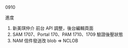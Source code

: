 0910

進度

1. 新美琪仲介 前台 API 調整，後台編輯頁面
2. SAM 1707、Portal 170、PAM 1710、1709 驗證後壓狀態
3. NAM 信件發送改 blob => NCLOB

<!-- <nb-card style="height: 600px; overflow: auto; width: 1000px; " class="mr-md-5 ml-md-5">
  <nb-card-header>
    <span>{{EditHeader}}</span>
  </nb-card-header>
  <nb-card-body> -->

<!-- <div class="row  p-2">
      <div class="col-12 col-md-12">

        <div class="row">

          <div class="form-group row col-12">
            <label for="cName" class=" col-md-4 col-form-label">節點名稱</label>
            <div class="col-md-8">
              <input [disabled]="!IsEdit" type="text" nbInput id="cName" name="cName" placeholder="節點名稱"
                [(ngModel)]="menuContent.cName" nbTooltipTrigger="focus" nbTooltip="請輸入節點名稱" nbTooltipPlacement="right">
            </div>
          </div>

          <div class="form-group row col-12">
            <label for="cMenuId" class=" col-md-4 col-form-label">tblMenu 流水號</label>
            <div class="col-md-8">
              <input type="number" nbInput id="cMenuId" name="cMenuId" placeholder="tblMenu 流水號"
                [(ngModel)]="menuContent.cMenuID" nbTooltipTrigger="focus" nbTooltip="請輸入tblMenu 流水號"
                nbTooltipPlacement="right">
            </div>
          </div>
          <div class="form-group row col-12">
            <label for="cParentId" class=" col-md-4 col-form-label">父內容節點ID</label>
            <div class="col-md-8">
              <input type="number" nbInput id="cParentId" name="cParentId" placeholder="父內容節點ID"
                [(ngModel)]="menuContent.cParentID" nbTooltipTrigger="focus" nbTooltip="請輸入父內容節點ID"
                nbTooltipPlacement="right">
            </div>
          </div>
          <div class="form-group row col-12">
            <label for="cStatus" class=" col-md-4 col-form-label">狀態</label>
            <div class="col-md-8">
              <nb-radio-group [(ngModel)]="menuContent.cStatus">
                <nb-radio [value]="0">停用</nb-radio>
                <nb-radio [value]="1">啟用</nb-radio>
              </nb-radio-group>
            </div>
          </div>
          <div class="form-group row col-12">
            <label for="cContent" class=" col-md-4 col-form-label">文本</label>
            <div class="col-md-8">
              <textarea nbTooltipTrigger="focus" nbTooltip="請輸入文本" nbTooltipPlacement="right" id="cContent"
                name="cContent" placeholder="文本" nbInput fullWidth [(ngModel)]="menuContent.cContent"></textarea>
            </div>
          </div>
          <div class="form-group row col-12">
            <label for="cPictureLink" class=" col-md-4 col-form-label">照片連結</label>
            <div class="col-md-8">
              <input type="text" nbInput id="cPictureLink" name="cPictureLink" placeholder="照片連結"
                [(ngModel)]="menuContent.cPictureLink" nbTooltipTrigger="focus" nbTooltip="請輸入照片連結"
                nbTooltipPlacement="right">
            </div>
          </div>
          <div class="form-group row col-12">
            <label for="cLink" class=" col-md-4 col-form-label">相關連結</label>
            <div class="col-md-8">
              <input type="text" nbInput id="cLink" name="cLink" placeholder="相關連結" [(ngModel)]="menuContent.cLink"
                nbTooltipTrigger="focus" nbTooltip="請輸入相關連結" nbTooltipPlacement="right">
            </div>
          </div>
          <div class="form-group row col-12">
            <label for="cRemark" class=" col-md-4 col-form-label">註記</label>
            <div class="col-md-8">
              <input type="text" nbInput id="cRemark" name="cRemark" placeholder="註記" [(ngModel)]="menuContent.cRemark"
                nbTooltipTrigger="focus" nbTooltip="請輸入註記" nbTooltipPlacement="right">
            </div>
          </div>
          <div class="form-group row col-12">
            <label for="cSort" class=" col-md-4 col-form-label">預設排序</label>
            <div class="col-md-8">
              <input type="number" nbInput id="cSort" name="cSort" placeholder="預設排序" [(ngModel)]="menuContent.cSort"
                nbTooltipTrigger="focus" nbTooltip="請輸入預設排序" nbTooltipPlacement="right">
            </div>
          </div>

        </div>

      </div>
    </div> -->
<!-- <button *ngIf="Nodes.Self != null" (click)="test()">test</button> -->

<!-- </nb-card-body>
  <nb-card-footer>
    <div class="row">
      <div class="col-12 text-center">
        <button class="btn btn-success mr-2" (click)="save(ref)">確定</button>
          <button class="btn btn-danger mr-2" (click)="ref.close()">取消</button>
      </div>
    </div>
  </nb-card-footer>
</nb-card> -->

<!-- <nb-card accent="success">
  <nb-card-header>
    <span>{{EditHeader}}</span>
  </nb-card-header>

  <nb-card-body class="bg-white">
    <ul *ngIf="Nodes.Self != null">
      <span class="RootFS">{{Nodes.Self.CName}}</span>
      <button type="button" class="mr20 btn btn-outline-success m-1  btn-sm" (click)="IsEdit=!IsEdit"><i
          class="fas fa-edit mr-1"></i>編輯</button>
      <hr>
      <ul *ngFor="let Blocks of Nodes.ChirldContent" style="display: flex;">
        <button *ngIf="IsEdit" type="button" class="iNmg btn btn-outline-danger m-1  btn-sm"
          (click)="DeleteBlock(Blocks.Self.CId)"><i class="far fa-trash-alt mr-1"></i></button>
        <details class="mr20" style="display: inline-flex;">
          <summary class="BlockFS">
            <span *ngIf="!IsEdit">{{Blocks.Self.CName}}</span>
            <input *ngIf="IsEdit" class="mr20" type="text" nbInput placeholder="區塊名稱" nbTooltipTrigger="focus"
              nbTooltip="請輸入區塊名稱" nbTooltipPlacement="right" [value]="Blocks.Self.CName">
          </summary>
          <div style='display: flex;margin-top: 15px;'>
            <button (click)="AddItem(Blocks.Self.CId)" *ngIf="IsEdit" type="button"
              class="iNmg mr20 btn btn-outline-success m-1  btn-sm"><i class="fas fa-plus mr-1"></i></button>
            <input [id]="'Block_'+Blocks.Self.CId" *ngIf="IsEdit" class="mr20" type="text" nbInput placeholder="新增內容大項"
              nbTooltipTrigger="focus" nbTooltip="請輸入大項名稱" nbTooltipPlacement="right">
          </div>
          <hr>
          <ul *ngFor="let Items of Blocks.ChirldContent">
            <button *ngIf="IsEdit" type="button" class="iNmg btn btn-outline-danger m-1  btn-sm"
              (click)="DeleteItem(Items.Self.CId)"><i class="far fa-trash-alt mr-1"></i></button>
            <span *ngIf="!IsEdit" class="ItemFS">{{Items.Self.CName}}</span>
            <input *ngIf="IsEdit" class="mr20" type="text" nbInput placeholder="大項名稱" nbTooltipTrigger="focus"
              nbTooltip="請輸入大項名稱" nbTooltipPlacement="right" [value]="Items.Self.CName">
            <button *ngIf="IsEdit" type="button" class="iNmg mr20 btn btn-outline-success m-1  btn-sm"><i
                class="fas fa-plus mr-1"></i></button>
            <nb-select *ngIf="IsEdit" class="mr20 stbtnW" placeholder="選擇新增細項類別">
              <nb-option value="">文字</nb-option>
              <nb-option value="">數字</nb-option>
              <nb-option value="">段落</nb-option>
              <nb-option value="">檔案/圖片</nb-option>
            </nb-select>
            <br *ngIf="IsEdit">
            <div *ngIf="IsEdit" style="margin:30px 0;margin-left: 60px;">
              <input nbInput type="text">
              <br>
              <input nbInput type="number">
              <br>
              <textarea nbInput></textarea>
              <br>
              <input style="width: 210px;" nbInput type="file">
            </div>
            <hr>
            <ul *ngFor="let Details of Items.ChirldContent">
              <span class="DetailFS">{{Details.Self.CName}}</span>
              <span *ngIf="!IsEdit" class="mr20 DetailFS">{{Details.Self.CContent}}</span>
              <hr>
            </ul>
          </ul>
        </details>
      </ul>
      <hr>
      <div *ngIf="IsEdit" style='display: flex;'>
        <button class="mr20 btn btn-success mr-2" (click)="AddBlock()"><i class="iNmg fas fa-plus mr-1"></i></button>
        <input class="mr20" [(ngModel)]="menuContent.cName" type="text" nbInput placeholder="區塊名稱"
          nbTooltipTrigger="focus" nbTooltip="請輸入區塊名稱" nbTooltipPlacement="right">
      </div>
    </ul>
  </nb-card-body>
</nb-card> -->


<!-- ts -->

<!-- import { MenuContentGetListResponse } from '../../../model/MenuContent/MenuContentGetListResponse';
// import { MenuContentGetListArg } from '../../../model/MenuContent/MenuContentGetListArg';
// import { MenuContentGetDataResponse } from '../../../model/MenuContent/MenuContentGetDataResponse';
// import { MenuContentGetDataArg } from '../../../model/MenuContent/MenuContentGetDataArg';
// import { MenuContentSaveDataResponse } from '../../../model/MenuContent/MenuContentSaveDataResponse';
// import { MenuContentSaveDataArg } from '../../../model/MenuContent/MenuContentSaveDataArg';
// import { MenuContentRemoveDataResponse } from '../../../model/MenuContent/MenuContentRemoveDataResponse';
// import { MenuContentRemoveDataArg } from '../../../model/MenuContent/MenuContentRemoveDataArg';
// import { MenuContentService } from '../../services/MenuContent.service';
// import { BaseComponent } from '../base/baseComponent';
// import { Component, Input, OnInit, TemplateRef } from '@angular/core';
// import { NbDialogService } from '@nebular/theme';
// import { MessageService } from '../../services/message.service';
// import { EnumStatusCode } from '../../enum/enumStatusCode';
// import { FormGroup, Validators } from '@angular/forms';
// import { ValidationHelper } from '../../helper/validationHelper';
// import { TheadTitlesRowComponent } from 'ng2-smart-table/lib/components/thead/rows/thead-titles-row.component';
// import { ActivatedRoute, Router } from '@angular/router';
// import { PetternHelper } from '../../helper/petternHelper';
// import { SharedObservable } from '../shared/shared.observable';
// import { AllowHelper } from '../../helper/allowHelper';
// import { NullTemplateVisitor } from '@angular/compiler';
// import { MenuService } from '../../services/Menu.service';

// @Component({
//   selector: 'ngx-MenuContent',
//   templateUrl: './MenuContent.component.html',
//   styleUrls: ['./MenuContent.component.scss'],
// })
// export class MenuContentComponent extends BaseComponent implements OnInit {

//   // request = new ShareRequest();
//   // userList = [] as User[];
//   // user = new User();
//   menuContentGetListArg = new MenuContentGetListArg();
//   menuContentGetDataArg = new MenuContentGetDataArg();
//   menuContentRemoveDataArg = new MenuContentRemoveDataArg();
//   MenuContentList = [] as MenuContentGetListResponse[];
//   menuContent = new MenuContentSaveDataArg();

//   //

//   isNew = false;


//   constructor(
//     private dialogService: NbDialogService,
//     private share: SharedObservable,
//     private _MenuContentService: MenuContentService,
//     private message: MessageService,
//     private valid: ValidationHelper,
//     protected allow: AllowHelper,
//     private router: Router,
//     private pettern: PetternHelper,
//     private _MenuService: MenuService,
//     private _ActivatedRoute: ActivatedRoute,
//   ) {
//     super(allow);

//     // this.share.SharedMenuContent.subscribe(res => {
//     //   this.MenuContentList = res;
//     // });

//     //console.log('Nodes', this.Nodes);
//     // this.GetNodes();
//   }

//   MenuContentId = -1;
//   ngOnInit(): void {
//     this._ActivatedRoute.queryParams.subscribe((queryParams) => {
//       this.MenuContentId = parseInt(queryParams['MenuContentId']);
//       this.getList();
//     });
//   }


//   // 取得列表
//   getList() {

//     this.menuContentGetListArg.PageSize = this.pageSize;
//     this.menuContentGetListArg.PageIndex = this.pageIndex;
//     this.menuContentGetListArg.cParentID = this.MenuContentId;

//     this._MenuContentService.GetList(this.menuContentGetListArg).subscribe(res => {
//       this.MenuContentList = res.Entries;
//       this.totalRecords = res.TotalItems;
//       // this.share.SetMenuContent(this.MenuContentList);
//     });

//   }

//   // 取得資料
//   getData(arg: MenuContentGetDataArg) {
//     this._MenuContentService.GetData(arg).subscribe(res => {
//       this.menuContent = res.Entries;
//     });
//   }


//   add(dialog: TemplateRef<any>) {
//     this.menuContent = new MenuContentSaveDataArg();
//     this.isNew = true;
//     this.dialogService.open(dialog);
//   }


//   save(ref: any) {

//     this.validation();
//     if (this.valid.errorMessages.length > 0) {
//       this.message.showErrorMSGs(this.valid.errorMessages);
//       return;
//     }


//     this._MenuContentService.SaveData(this.menuContent).subscribe(res => {
//       if (res.StatusCode === EnumStatusCode.Success) {
//         this.message.showSucessMSG('執行成功');
//         this.getList();
//         ref.close();
//       }
//     });

//   }

//   remove(arg: MenuContentRemoveDataArg) {
//     this._MenuContentService.RemoveData(arg).subscribe(res => {
//       this.message.showSucessMSG('執行成功');
//       this.getList();
//     });
//   }

//   onDelete(data: MenuContentRemoveDataArg) {
//     this.isNew = false;
//     if (window.confirm('是否確定刪除?')) {
//       this.remove(data);
//     } else {
//       return;
//     }
//   }

//   onEdit(data: MenuContentGetDataArg, dialog: TemplateRef<any>) {
//     this.isNew = false;
//     this.getData(data);
//     this.dialogService.open(dialog);
//   }

//   validation() {
//     this.valid.clear();

//     // this.valid.required('[帳號]', this.user.CAccount);
//     // this.valid.pattern('[帳號]', this.user.CAccount, this.pettern.AccountPettern);

//   }

//   Nodes: any = {};
//   IsEdit = false;
//   EditHeader = "區塊 > 內容大項 > 內容細項";
//   test() {
//     console.log(this.Nodes);
//   }

//   AddBlock() {
//     console.log(this.Nodes);
//     this.menuContent.cParentID = this.Nodes.Self.CId;
//     this.menuContent.cMenuID = this.Nodes.Self.CMenuId;
//     this._MenuContentService.AddBlock(this.menuContent).subscribe(res => {
//       if (res.StatusCode === EnumStatusCode.Success) {
//         this.message.showSucessMSG('執行成功');
//         this.menuContent.cName = '';
//         this.GetNodes();
//       }
//     });
//   }

//   DeleteBlock(cId) {
//     let arg = new MenuContentRemoveDataArg();
//     arg.cID = cId;
//     this._MenuContentService.DeleteBlock(arg).subscribe(res => {
//       if (res.StatusCode === EnumStatusCode.Success) {
//         this.message.showSucessMSG('執行成功');
//         this.menuContent.cName = '';
//         this.GetNodes();
//       }
//     });
//   }

//   GetNodes() {

//     let Params = this._ActivatedRoute.snapshot.params['cID'];
//     console.log('Params', Params);
//     if (Params != undefined) {
//       this._MenuService
//         .GetContentByMenuId(parseInt(Params))
//         .subscribe(res => {
//           this.Nodes = res.Entries;
//         });
//     }
//   }

//   AddItem(cId) {
//     let Temp = new MenuContentSaveDataArg();
//     Temp.cParentID = cId;
//     Temp.cMenuID = this.Nodes.Self.CMenuId;
//     let Data: any = document.getElementById("Block_" + cId);
//     Temp.cName = Data.value;
//     this._MenuContentService.AddItem(Temp).subscribe(res => {
//       if (res.StatusCode === EnumStatusCode.Success) {
//         this.message.showSucessMSG('執行成功');
//         Data.value = '';
//         this.GetNodes();
//       }
//     });
//   }

//   DeleteItem(cId) {
//     let arg = new MenuContentRemoveDataArg();
//     arg.cID = cId;
//     this._MenuContentService.DeleteItem(arg).subscribe(res => {
//       if (res.StatusCode === EnumStatusCode.Success) {
//         this.message.showSucessMSG('執行成功');
//         this.menuContent.cName = '';
//         this.GetNodes();
//       }
//     });
//   }
// } -->








<!-- c# -->

<!-- using App.Model;
using Microsoft.EntityFrameworkCore;
using System;
using System.Collections.Generic;
using System.Linq;
using System.Text;
using System.Threading.Tasks;
using Jose;
using App.Common;
using Mapster;
using App.Enum;
using App.EF.EF.dbTemplate;

namespace App.BLL
{
    public class MenuContent : ServiceBase, IMenuContent
    {
        public async Task<ResponseBase<List<MenuContentGetListResponse>>> GetList(MenuContentGetListArgs Args, JWTPayload jwtPayload)
        {
            var response = new ResponseBase<List<MenuContentGetListResponse>>()
            {
                Entries = new List<MenuContentGetListResponse>(),
            };

            try
            {
                await using (var context = base.dbJeanIntermediary(Enum.ConnectionMode.Slave))
                {

                    var result = context.TblMenuContent.Select(x => new MenuContentGetListResponse
                    {
                        cId = x.CId,
                        cName = x.CName,
                        cUpdator = x.CUpdator,
                        cUpdateDt = x.CUpdateDt,
                        cCodeId = x.CCodeId,
                        cMenuId = x.CMenuId,
                        cParentId = x.CParentId,
                        cStatus = x.CStatus,
                        cContent = x.CContent,
                        cPictureLink = x.CPictureLink,
                        cLink = x.CLink,
                        cRemark = x.CRemark,
                        cSort = x.CSort,
                    });



                    response.TotalItems = result.Count();
                    response.Entries = result.Skip((Args.PageIndex - 1) * Args.PageSize).Take(Args.PageSize).ToList();
                }
            }
            catch (Exception ex)
            {
                response.StatusCode = EnumStatusCode.Fail;
                response.Message = ex.Message;
                _logger.Error(string.Format("SearchIp EX Utc Now:{0}\n EX:{1}", DateTime.UtcNow.ToString("yyyy/MM/dd HH:mm:ss"), ex.ToString()));
            }
            return response;
        }
        public async Task<ResponseBase<MenuContentGetDataResponse>> GetData(MenuContentGetDataArgs Args, JWTPayload jwtPayload)
        {
            var response = new ResponseBase<MenuContentGetDataResponse>()
            {
                Entries = new MenuContentGetDataResponse(),
            };

            try
            {
                await using (var context = base.dbJeanIntermediary(Enum.ConnectionMode.Slave))
                {
                    var result = context.TblMenuContent.Where(x => x.CId == Args.cId).FirstOrDefault();

                    response.Entries = new MenuContentGetDataResponse()
                    {
                        cId = result.CId,
                        cName = result?.CName,
                        cUpdator = result?.CUpdator,
                        cUpdateDt = result?.CUpdateDt,
                        cCodeId = result?.CCodeId,
                        cMenuId = result?.CMenuId,
                        cParentId = result?.CParentId,
                        cStatus = result?.CStatus,
                        cContent = result?.CContent,
                        cPictureLink = result?.CPictureLink,
                        cLink = result?.CLink,
                        cRemark = result?.CRemark,
                        cSort = result?.CSort,
                    };
                }
            }
            catch (Exception ex)
            {
                response.StatusCode = EnumStatusCode.Fail;
                response.Message = ex.Message;
                _logger.Error(string.Format("SearchIp EX Utc Now:{0}\n EX:{1}", DateTime.UtcNow.ToString("yyyy/MM/dd HH:mm:ss"), ex.ToString()));
            }
            return response;
        }
        public async Task<ResponseBase<MenuContentSaveDataResponse>> SaveData(MenuContentSaveDataArgs Args, JWTPayload jwtPayload)
        {
            var response = new ResponseBase<MenuContentSaveDataResponse>()
            {
                Entries = new MenuContentSaveDataResponse(),
            };

            try
            {
                await using (var context = base.dbJeanIntermediary(Enum.ConnectionMode.Master))
                {
                    //新增編輯主檔
                    var IsAdd = true;
                    var tblMenuContent = new TblMenuContent();
                    if (Args.cId != null)
                    {
                        IsAdd = false;
                        tblMenuContent = context.TblMenuContent.FirstOrDefault(x => x.CId == Args.cId);
                    }

                    if (tblMenuContent == null)
                    {
                        tblMenuContent = new TblMenuContent();
                        IsAdd = true;
                    }
                    tblMenuContent.CName = Args.cName;
                    tblMenuContent.CCodeId = Args.cCodeId;
                    tblMenuContent.CMenuId = Args.cMenuId;
                    tblMenuContent.CParentId = Args.cParentId;
                    tblMenuContent.CStatus = Args.cStatus;
                    tblMenuContent.CContent = Args.cContent;
                    tblMenuContent.CPictureLink = Args.cPictureLink;
                    tblMenuContent.CLink = Args.cLink;
                    tblMenuContent.CRemark = Args.cRemark;
                    tblMenuContent.CSort = Args.cSort;

                    if (IsAdd)
                    {

                        context.TblMenuContent.Add(tblMenuContent);
                    }

                    context.SaveChanges();

                }
            }
            catch (Exception ex)
            {
                response.StatusCode = EnumStatusCode.Fail;
                response.Message = ex.Message;
                _logger.Error(string.Format("SearchIp EX Utc Now:{0}\n EX:{1}", DateTime.UtcNow.ToString("yyyy/MM/dd HH:mm:ss"), ex.ToString()));
            }
            return response;
        }
        public async Task<ResponseBase<MenuContentRemoveDataResponse>> RemoveData(MenuContentRemoveDataArgs Args, JWTPayload jwtPayload)
        {
            var response = new ResponseBase<MenuContentRemoveDataResponse>()
            {
                Entries = new MenuContentRemoveDataResponse(),
            };

            try
            {
                await using (var context = base.dbJeanIntermediary(Enum.ConnectionMode.Master))
                {
                    context.TblMenuContent.Remove(context.TblMenuContent.Find(Args.cId));
                    context.SaveChanges();
                }
            }
            catch (Exception ex)
            {
                response.StatusCode = EnumStatusCode.Fail;
                response.Message = ex.Message;
                _logger.Error(string.Format("SearchIp EX Utc Now:{0}\n EX:{1}", DateTime.UtcNow.ToString("yyyy/MM/dd HH:mm:ss"), ex.ToString()));
            }
            return response;
        }
        public async Task<ResponseBase<MenuContentSaveDataResponse>> AddBlock(MenuContentSaveDataArgs Args, JWTPayload jwtPayload)
        {
            var response = new ResponseBase<MenuContentSaveDataResponse>();
            try
            {
                await using (var context = base.dbJeanIntermediary(Enum.ConnectionMode.Master))
                {
                    var Block = new TblMenuContent();
                    Block.CName = Args.cName;
                    Block.CMenuId = Args.cMenuId;
                    Block.CParentId = Args.cParentId;
                    Block.CStatus = (int)Status.Enable;
                    context.TblMenuContent.Add(Block);
                    context.SaveChanges();
                }
            }
            catch (Exception ex)
            {
                response.StatusCode = EnumStatusCode.Fail;
                response.Message = ex.Message;
                _logger.Error(string.Format("SearchIp EX Utc Now:{0}\n EX:{1}", DateTime.UtcNow.ToString("yyyy/MM/dd HH:mm:ss"), ex.ToString()));
            }
            return response;
        }
        public async Task<ResponseBase<MenuContentSaveDataResponse>> DeleteBlock(MenuContentRemoveDataArgs Args, JWTPayload jwtPayload)
        {
            var response = new ResponseBase<MenuContentSaveDataResponse>();
            try
            {
                await using (var context = base.dbJeanIntermediary(Enum.ConnectionMode.Master))
                {

                    var RemoveList = new List<TblMenuContent>();

                    var Block = context.TblMenuContent.FirstOrDefault(x => x.CId == Args.cId);
                    RemoveList.Add(Block);
                    var Items = context.TblMenuContent.Where(x => x.CParentId == Args.cId);
                    RemoveList.AddRange(Items);
                    var ItemsCId = Items.Select(x => x.CId).ToList();
                    var Details = context.TblMenuContent.Where(x => ItemsCId.Contains((int)x.CParentId));
                    RemoveList.AddRange(Details);

                    context.TblMenuContent.RemoveRange(RemoveList);
                    context.SaveChanges();
                }
            }
            catch (Exception ex)
            {
                response.StatusCode = EnumStatusCode.Fail;
                response.Message = ex.Message;
                _logger.Error(string.Format("SearchIp EX Utc Now:{0}\n EX:{1}", DateTime.UtcNow.ToString("yyyy/MM/dd HH:mm:ss"), ex.ToString()));
            }
            return response;
        }

        public async Task<ResponseBase<MenuContentSaveDataResponse>> AddItem(MenuContentSaveDataArgs Args, JWTPayload jwtPayload)
        {
            var response = new ResponseBase<MenuContentSaveDataResponse>();
            try
            {
                await using (var context = base.dbJeanIntermediary(Enum.ConnectionMode.Master))
                {
                    var Item = new TblMenuContent();
                    Item.CName = Args.cName;
                    Item.CMenuId = Args.cMenuId;
                    Item.CParentId = Args.cParentId;
                    Item.CStatus = (int)Status.Enable;
                    context.TblMenuContent.Add(Item);
                    context.SaveChanges();
                }
            }
            catch (Exception ex)
            {
                response.StatusCode = EnumStatusCode.Fail;
                response.Message = ex.Message;
                _logger.Error(string.Format("SearchIp EX Utc Now:{0}\n EX:{1}", DateTime.UtcNow.ToString("yyyy/MM/dd HH:mm:ss"), ex.ToString()));
            }
            return response;
        }

        public async Task<ResponseBase<MenuContentSaveDataResponse>> DeleteItem(MenuContentRemoveDataArgs Args, JWTPayload jwtPayload)
        {
            var response = new ResponseBase<MenuContentSaveDataResponse>();
            try
            {
                await using (var context = base.dbJeanIntermediary(Enum.ConnectionMode.Master))
                {

                    var RemoveList = new List<TblMenuContent>();
             
                    var Items = context.TblMenuContent.Where(x => x.CParentId == Args.cId);
                    RemoveList.AddRange(Items);
                    var ItemsCId = Items.Select(x => x.CId).ToList();
                    var Details = context.TblMenuContent.Where(x => ItemsCId.Contains((int)x.CParentId));
                    RemoveList.AddRange(Details);

                    context.TblMenuContent.RemoveRange(RemoveList);
                    context.SaveChanges();
                }
            }
            catch (Exception ex)
            {
                response.StatusCode = EnumStatusCode.Fail;
                response.Message = ex.Message;
                _logger.Error(string.Format("SearchIp EX Utc Now:{0}\n EX:{1}", DateTime.UtcNow.ToString("yyyy/MM/dd HH:mm:ss"), ex.ToString()));
            }
            return response;
        }


        // 子節點管理

        public async Task<ResponseBase<List<MenuContentGetListResponse>>> GetMenuNodesList(MenuContentGetListArgs Args, JWTPayload jwtPayload)
        {
            var response = new ResponseBase<List<MenuContentGetListResponse>>()
            {
                Entries = new List<MenuContentGetListResponse>(),
            };

            try
            {
                await using (var context = base.dbJeanIntermediary(Enum.ConnectionMode.Slave))
                {
                    var result = context.TblMenuContent.Where(x=>
                    x.CContent == "子節點" &&
                    x.CMenuId == Args.cMenuId
                    ).Select(x => new MenuContentGetListResponse
                    {
                        cId = x.CId,
                        cName = x.CName,
                        cUpdator = x.CUpdator,
                        cUpdateDt = x.CUpdateDt,
                        cCodeId = x.CCodeId,
                        cMenuId = x.CMenuId,
                        cParentId = x.CParentId,
                        cStatus = 1, // 啟用
                        cContent = x.CContent,
                        cPictureLink = x.CPictureLink,
                        cLink = x.CLink,
                        cRemark = x.CRemark,
                        cSort = x.CSort,
                    });

                    response.TotalItems = result.Count();
                    response.Entries = result.Skip((Args.PageIndex - 1) * Args.PageSize).Take(Args.PageSize).ToList();
                }
            }
            catch (Exception ex)
            {
                response.StatusCode = EnumStatusCode.Fail;
                response.Message = ex.Message;
                _logger.Error(string.Format("SearchIp EX Utc Now:{0}\n EX:{1}", DateTime.UtcNow.ToString("yyyy/MM/dd HH:mm:ss"), ex.ToString()));
            }
            return response;
        }

        public async Task<ResponseBase<MenuContentGetDataResponse>> GetMenuNodeData(MenuContentGetDataArgs Args, JWTPayload jwtPayload)
        {
            throw new NotImplementedException();
        }

        public async Task<ResponseBase<MenuContentSaveDataResponse>> SaveMenuNodeData(MenuContentSaveDataArgs Args, JWTPayload jwtPayload)
        {
            var response = new ResponseBase<MenuContentSaveDataResponse>()
            {
                Entries = new MenuContentSaveDataResponse(),
            };

            try
            {
                await using (var context = base.dbJeanIntermediary(Enum.ConnectionMode.Master))
                {
                    //新增編輯主檔
                    var IsAdd = true;
                    var tblMenuContent = new TblMenuContent();
                    if (Args.cId != null)
                    {
                        IsAdd = false;
                        tblMenuContent = context.TblMenuContent.FirstOrDefault(x => x.CId == Args.cId);
                    }

                    if (tblMenuContent == null)
                    {
                        tblMenuContent = new TblMenuContent();
                        IsAdd = true;
                    }
                    tblMenuContent.CName = Args.cName;
                    tblMenuContent.CCodeId = Args.cCodeId;
                    tblMenuContent.CMenuId = Args.cMenuId;
                    tblMenuContent.CParentId = Args.cParentId;
                    tblMenuContent.CStatus = Args.cStatus;
                    tblMenuContent.CContent = "子節點"; //Args.cContent;
                    tblMenuContent.CPictureLink = Args.cPictureLink;
                    tblMenuContent.CLink = Args.cLink;
                    tblMenuContent.CRemark = Args.cRemark;
                    tblMenuContent.CSort = Args.cSort;

                    if (IsAdd)
                    {

                        context.TblMenuContent.Add(tblMenuContent);
                    }

                    context.SaveChanges();

                }
            }
            catch (Exception ex)
            {
                response.StatusCode = EnumStatusCode.Fail;
                response.Message = ex.Message;
                _logger.Error(string.Format("SearchIp EX Utc Now:{0}\n EX:{1}", DateTime.UtcNow.ToString("yyyy/MM/dd HH:mm:ss"), ex.ToString()));
            }
            return response;
        }

        public async Task<ResponseBase<MenuContentRemoveDataResponse>> RemoveMenuNodeData(MenuContentRemoveDataArgs Args, JWTPayload jwtPayload)
        {
            var response = new ResponseBase<MenuContentRemoveDataResponse>()
            {
                Entries = new MenuContentRemoveDataResponse(),
            };

            try
            {
                await using (var context = base.dbJeanIntermediary(Enum.ConnectionMode.Master))
                {
                    context.TblMenuContent.Remove(context.TblMenuContent.Find(Args.cId));
                    context.SaveChanges();

                    context.TblMenuContent.RemoveRange(context.TblMenuContent.Where(x=>x.CParentId == Args.cId));
                    context.SaveChanges();
                }
            }
            catch (Exception ex)
            {
                response.StatusCode = EnumStatusCode.Fail;
                response.Message = ex.Message;
                _logger.Error(string.Format("SearchIp EX Utc Now:{0}\n EX:{1}", DateTime.UtcNow.ToString("yyyy/MM/dd HH:mm:ss"), ex.ToString()));
            }
            return response;
        }
    }
} -->







